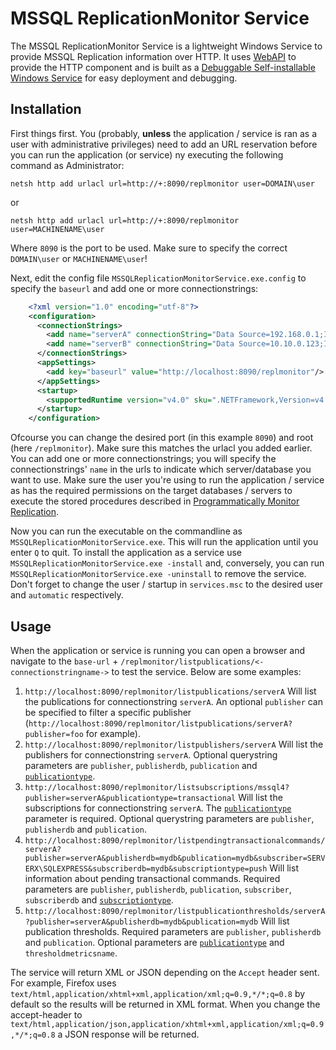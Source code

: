 MSSQL ReplicationMonitor Service
=================

The MSSQL ReplicationMonitor Service is a lightweight Windows Service to provide MSSQL Replication information over HTTP. It uses [WebAPI](http://www.asp.net/web-api) to provide the HTTP component and is built as a [Debuggable Self-installable Windows Service](http://geekswithblogs.net/BlackRabbitCoder/archive/2011/03/01/c-toolbox-debug-able-self-installable-windows-service-template-redux.aspx) for easy deployment and debugging.

## Installation

First things first. You (probably, **unless** the application / service is ran as a user with administrative privileges) need to add an URL reservation before you can run the application (or service) ny executing the following command as Administrator:

`netsh http add urlacl url=http://+:8090/replmonitor user=DOMAIN\user`

or

`netsh http add urlacl url=http://+:8090/replmonitor user=MACHINENAME\user`

Where `8090` is the port to be used. Make sure to specify the correct `DOMAIN\user` or `MACHINENAME\user`!

Next, edit the config file `MSSQLReplicationMonitorService.exe.config` to specify the `baseurl` and add one or more connectionstrings:

```xml
    <?xml version="1.0" encoding="utf-8"?>
    <configuration>
      <connectionStrings>
        <add name="serverA" connectionString="Data Source=192.168.0.1;Initial Catalog=distribution;Integrated Security=SSPI;"/>
        <add name="serverB" connectionString="Data Source=10.10.0.123;Initial Catalog=distribution;Integrated Security=SSPI;"/>
      </connectionStrings>
      <appSettings>
        <add key="baseurl" value="http://localhost:8090/replmonitor"/>
      </appSettings>
      <startup>
        <supportedRuntime version="v4.0" sku=".NETFramework,Version=v4.5"/>
      </startup>
    </configuration>
```

Ofcourse you can change the desired port (in this example `8090`) and root (here `/replmonitor`). Make sure this matches the urlacl you added earlier. You can add one or more connectionstrings; you will specify the connectionstrings' `name` in the urls to indicate which server/database you want to use. Make sure the user you're using to run the application / service as has the required permissions on the target databases / servers to execute the stored procedures described in [Programmatically Monitor Replication](http://technet.microsoft.com/en-us/library/ms147874.aspx).

Now you can run the executable on the commandline as `MSSQLReplicationMonitorService.exe`. This will run the application until you enter `Q` to quit. To install the application as a service use `MSSQLReplicationMonitorService.exe -install` and, conversely, you can run `MSSQLReplicationMonitorService.exe -uninstall` to remove the service. Don't forget to change the user / startup in `services.msc` to the desired user and `automatic` respectively.

## Usage

When the application or service is running you can open a browser and navigate to the `base-url` + `/replmonitor/listpublications/<-connectionstringname->` to test the service. Below are some examples:

1. `http://localhost:8090/replmonitor/listpublications/serverA` Will list the publications for connectionstring `serverA`. An optional `publisher` can be specified to filter a specific publisher (`http://localhost:8090/replmonitor/listpublications/serverA?publisher=foo` for example).
2. `http://localhost:8090/replmonitor/listpublishers/serverA` Will list the publishers for connectionstring `serverA`. Optional querystring parameters are `publisher`, `publisherdb`, `publication` and [`publicationtype`](https://github.com/RobThree/NMSSQLReplication/blob/master/NMSSQLReplication/Enums/PublicationType.cs).
3. `http://localhost:8090/replmonitor/listsubscriptions/mssql4?publisher=serverA&publicationtype=transactional` Will list the subscriptions for connectionstring `serverA`. The [`publicationtype`](https://github.com/RobThree/NMSSQLReplication/blob/master/NMSSQLReplication/Enums/PublicationType.cs) parameter is required. Optional querystring parameters are `publisher`, `publisherdb` and `publication`.
4. `http://localhost:8090/replmonitor/listpendingtransactionalcommands/serverA?publisher=serverA&publisherdb=mydb&publication=mydb&subscriber=SERVERX\SQLEXPRESS&subscriberdb=mydb&subscriptiontype=push` Will list information about pending transactional commands. Required parameters are `publisher`, `publisherdb`, `publication`, `subscriber`, `subscriberdb` and [`subscriptiontype`](https://github.com/RobThree/NMSSQLReplication/blob/master/NMSSQLReplication/Enums/SubscriptionType.cs).
5. `http://localhost:8090/replmonitor/listpublicationthresholds/serverA?publisher=serverA&publisherdb=mydb&publication=mydb` Will list publication thresholds. Required parameters are `publisher`, `publisherdb` and `publication`. Optional parameters are [`publicationtype`](https://github.com/RobThree/NMSSQLReplication/blob/master/NMSSQLReplication/Enums/PublicationType.cs) and `thresholdmetricsname`.

The service will return XML or JSON depending on the `Accept` header sent. For example, Firefox uses `text/html,application/xhtml+xml,application/xml;q=0.9,*/*;q=0.8` by default so the results will be returned in XML format. When you change the accept-header to `text/html,application/json,application/xhtml+xml,application/xml;q=0.9,*/*;q=0.8` a JSON response will be returned.
